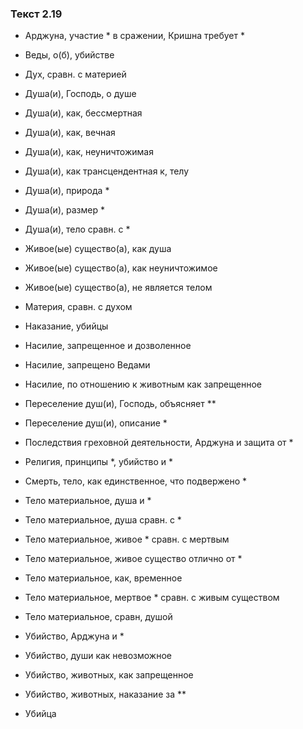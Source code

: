 ### Текст 2.19

- Арджуна, участие * в сражении, Кришна требует *

- Веды, о(б), убийстве

- Дух, сравн. с материей

- Душа(и), Господь, о душе

- Душа(и), как, бессмертная

- Душа(и), как, вечная

- Душа(и), как, неуничтожимая

- Душа(и), как трансцендентная к, телу

- Душа(и), природа *

- Душа(и), размер *

- Душа(и), тело сравн. с *

- Живое(ые) существо(а), как душа

- Живое(ые) существо(а), как неуничтожимое

- Живое(ые) существо(а), не является телом

- Материя, сравн. с духом

- Наказание, убийцы

- Насилие, запрещенное и дозволенное

- Насилие, запрещено Ведами

- Насилие, по отношению к животным как запрещенное

- Переселение душ(и), Господь, объясняет **

- Переселение душ(и), описание *

- Последствия греховной деятельности, Арджуна и защита от *

- Религия, принципы *, убийство и *

- Смерть, тело, как единственное, что подвержено *

- Тело материальное, душа и *

- Тело материальное, душа сравн. с *

- Тело материальное, живое * сравн. с мертвым

- Тело материальное, живое существо отлично от *

- Тело материальное, как, временное

- Тело материальное, мертвое * сравн. с живым существом

- Тело материальное, сравн, душой

- Убийство, Арджуна и *

- Убийство, души как невозможное

- Убийство, животных, как запрещенное

- Убийство, животных, наказание за **

- Убийца
	
